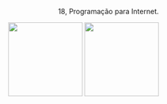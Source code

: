  <div align="right">
 <p> 18, Programação para Internet. </p>
 <img height="150" src="https://e7.pngegg.com/pngimages/578/936/png-clipart-anime-character-with-brown-haired-holding-rifle-anime-female-firearm-girls-with-guns-manga-anime-assault-rifle-airsoft.png">
 <img height="150" src="https://media1.giphy.com/media/kQ3FSVoJrkYWk/giphy.gif">
 </div>
